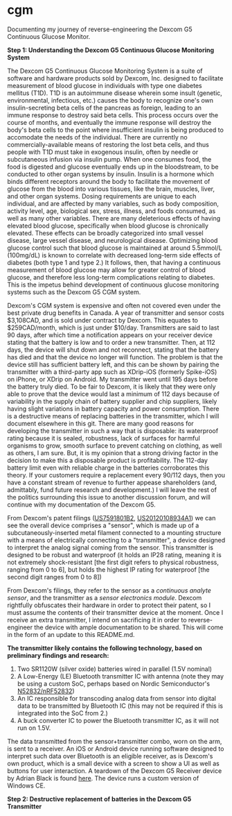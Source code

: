 # cgm
Documenting my journey of reverse-engineering the Dexcom G5 Continuous Glucose Monitor.

**Step 1: Understanding the Dexcom G5 Continuous Glucose Monitoring System**

The Dexcom G5 Continuous Glucose Monitoring System is a suite of software and hardware products sold by Dexcom, Inc. designed to facilitate measurement of blood glucose in individuals with type one diabetes mellitus (T1D). T1D is an autoimmune disease wherein some insult (genetic, environmental, infectious, etc.) causes the body to recognize one's own insulin-secreting beta cells of the pancreas as foreign, leading to an immune response to destroy said beta cells. This process occurs over the course of months, and eventually the immune response will destroy the body's beta cells to the point where insufficient insulin is being produced to accomodate the needs of the individual. There are currently no commercially-available means of restoring the lost beta cells, and thus people with T1D must take in exogenous insulin, often by needle or subcutaneous infusion via insulin pump. When one consumes food, the food is digested and glucose eventually ends up in the bloodstream, to be conducted to other organ systems by insulin. Insulin is a hormone which binds different receptors around the body to facilitate the movement of glucose from the blood into various tissues, like the brain, muscles, liver, and other organ systems. Dosing requirements are unique to each individual, and are affected by many variables, such as body composition, activity level, age, biological sex, stress, illness, and foods consumed, as well as many other variables. There are many deleterious effects of having elevated blood glucose, specifically when blood glucose is chronically elevated. These effects can be broadly categorized into small vessel disease, large vessel disease, and neurological disease. Optimizing blood glucose control such that blood glucose is maintained at around 5.5mmol/L (100mg/dL) is known to correlate with decreased long-term side effects of diabetes (both type 1 and type 2.) It follows, then, that having a continuous measurement of blood glucose may allow for greater control of blood glucose, and therefore less long-term complications relating to diabetes. This is the impetus behind development of continuous glucose monitoring systems such as the Dexcom G5 CGM system.

Dexcom's CGM system is expensive and often not covered even under the best private drug benefits in Canada. A year of transmitter and sensor costs $3,108CAD, and is sold under contract by Dexcom. This equates to $259CAD/month, which is just under $10/day. Transmitters are said to last 90 days, after which time a notification appears on your receiver device stating that the battery is low and to order a new transmitter. Then, at 112 days, the device will shut down and not reconnect, stating that the battery has died and that the device no longer will function. The problem is that the device still has sufficient battery left, and this can be shown by pairing the transmitter with a third-party app such as XDrip-iOS (formerly Spike-iOS) on iPhone, or XDrip on Android. My transmitter went until 195 days before the battery truly died. To be fair to Dexcom, it is likely that they were only able to prove that the device would last a minimum of 112 days because of variability in the supply chain of battery supplier and chip suppliers, likely having slight variations in battery capacity and power consumption. There is a destructive means of replacing batteries in the transmitter, which I will document elsewhere in this git. There are many good reasons for developing the transmitter in such a way that is disposable: its waterproof rating because it is sealed, robustness, lack of surfaces for harmful organisms to grow, smooth surface to prevent catching on clothing, as well as others, I am sure. But, it is my opinion that a strong driving factor in the decision to make this a disposable product is profitability. The 112-day battery limit even with reliable charge in the batteries corroborates this theory. If your customers require a replacement every 90/112 days, then you have a constant stream of revenue to further appease shareholders (and, admittably, fund future research and development.) I will leave the rest of the politics surrounding this issue to another discussion forum, and will continue with my documentation of the Dexcom G5.

From Dexcom's patent filings ([US7591801B2](https://patents.google.com/patent/US7591801B2/en?q=continuous&q=glucose&q=monitor&assignee=Dexcom%2c+Inc.), [US20120108934A1](https://patents.google.com/patent/US20120108934A1/en?q=continuous&q=glucose&q=monitor&assignee=Dexcom%2c+Inc.)) we can see the overall device comprises a "sensor", which is made up of a subcutaneously-inserted metal filament connected to a mounting structure with a means of electrically connecting to a "transmitter", a device designed to interpret the analog signal coming from the sensor. This transmitter is designed to be robust and waterproof (it holds an IP28 rating, meaning it is not extremely shock-resistant [the first digit refers to physical robustness, ranging from 0 to 6], but holds the highest IP rating for waterproof [the second digit ranges from 0 to 8])

From Dexcom's filings, they refer to the sensor as a *continuous analyte sensor*, and the transmitter as a *sensor electronics module*. Dexcom rightfully obfuscates their hardware in order to protect their patent, so I must assume the contents of their transmitter device at the moment. Once I receive an extra transmitter, I intend on sacrificing it in order to reverse-engineer the device with ample documentation to be shared. This will come in the form of an update to this README.md.

**The transmitter likely contains the following technology, based on preliminary findings and research:**
1. Two SR1120W (silver oxide) batteries wired in parallel (1.5V nominal)
2. A Low-Energy (LE) Bluetooth transmitter IC with antenna (note they may be using a custom SoC, perhaps based on Nordic Semiconductor's [N52832/nRF52832](https://www.nordicsemi.com/Products/Low-power-short-range-wireless/nRF52832))
3. An IC responsible for transcoding analog data from sensor into digital data to be transmitted by Bluetooth IC (this may not be required if this is integrated into the SoC from 2.)
4. A buck converter IC to power the Bluetooth transmitter IC, as it will not run on 1.5V.

The data transmitted from the sensor+transmitter combo, worn on the arm, is sent to a receiver. An iOS or Android device running software designed to interpret such data over Bluetooth is an eligible receiver, as is Dexcom's own product, which is a small device with a screen to show a UI as well as buttons for user interaction. A teardown of the Dexcom G5 Receiver device by Adrian Black is found [here](https://www.youtube.com/watch?v=mmQgIdNVt7U). The device runs a custom version of Windows CE.

**Step 2: Destructive replacement of batteries in the Dexcom G5 Transmitter**

